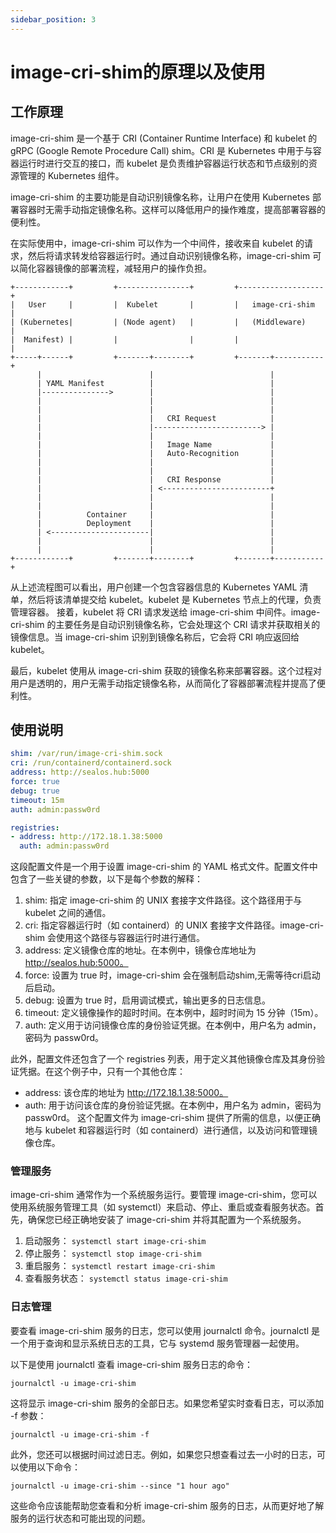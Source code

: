 ```yaml
---
sidebar_position: 3
---
```


# image-cri-shim的原理以及使用

## 工作原理

image-cri-shim 是一个基于 CRI (Container Runtime Interface) 和 kubelet 的 gRPC (Google Remote Procedure Call) shim。CRI 是 Kubernetes 中用于与容器运行时进行交互的接口，而 kubelet 是负责维护容器运行状态和节点级别的资源管理的 Kubernetes 组件。

image-cri-shim 的主要功能是自动识别镜像名称，让用户在使用 Kubernetes 部署容器时无需手动指定镜像名称。这样可以降低用户的操作难度，提高部署容器的便利性。

在实际使用中，image-cri-shim 可以作为一个中间件，接收来自 kubelet 的请求，然后将请求转发给容器运行时。通过自动识别镜像名称，image-cri-shim 可以简化容器镜像的部署流程，减轻用户的操作负担。

```
+------------+         +----------------+         +-------------------+
|   User     |         |  Kubelet       |         |   image-cri-shim  |
| (Kubernetes|         | (Node agent)   |         |   (Middleware)    |
|  Manifest) |         |                |         |                   |
+-----+------+         +-------+--------+         +-------+-----------+
      |                        |                          |
      | YAML Manifest          |                          |
      |--------------->        |                          |
      |                        |                          |
      |                        |                          |
      |                        |   CRI Request            |
      |                        |------------------------> |
      |                        |                          |
      |                        |   Image Name             |
      |                        |   Auto-Recognition       |
      |                        |                          |
      |                        |                          |
      |                        |   CRI Response           |
      |                        | <------------------------+
      |                        |                          |
      |                        |                          |
      |          Container     |                          |
      |          Deployment    |                          |
      | <----------------------|                          |
      |                        |                          |
      |                        |                          |
+------------+         +-------+--------+         +-------+-----------+

```

从上述流程图可以看出，用户创建一个包含容器信息的 Kubernetes YAML 清单，然后将该清单提交给 kubelet。kubelet 是 Kubernetes 节点上的代理，负责管理容器。
接着，kubelet 将 CRI 请求发送给 image-cri-shim 中间件。image-cri-shim 的主要任务是自动识别镜像名称，它会处理这个 CRI 请求并获取相关的镜像信息。当 image-cri-shim 识别到镜像名称后，它会将 CRI 响应返回给 kubelet。

最后，kubelet 使用从 image-cri-shim 获取的镜像名称来部署容器。这个过程对用户是透明的，用户无需手动指定镜像名称，从而简化了容器部署流程并提高了便利性。

## 使用说明

```yaml
shim: /var/run/image-cri-shim.sock
cri: /run/containerd/containerd.sock
address: http://sealos.hub:5000
force: true
debug: true
timeout: 15m
auth: admin:passw0rd

registries:
- address: http://172.18.1.38:5000
  auth: admin:passw0rd
```
这段配置文件是一个用于设置 image-cri-shim 的 YAML 格式文件。配置文件中包含了一些关键的参数，以下是每个参数的解释：

1. shim: 指定 image-cri-shim 的 UNIX 套接字文件路径。这个路径用于与 kubelet 之间的通信。
2. cri: 指定容器运行时（如 containerd）的 UNIX 套接字文件路径。image-cri-shim 会使用这个路径与容器运行时进行通信。
3. address: 定义镜像仓库的地址。在本例中，镜像仓库地址为 http://sealos.hub:5000。
4. force: 设置为 true 时，image-cri-shim 会在强制启动shim,无需等待cri启动后启动。
5. debug: 设置为 true 时，启用调试模式，输出更多的日志信息。
6. timeout: 定义镜像操作的超时时间。在本例中，超时时间为 15 分钟（15m）。
7. auth: 定义用于访问镜像仓库的身份验证凭据。在本例中，用户名为 admin，密码为 passw0rd。

此外，配置文件还包含了一个 registries 列表，用于定义其他镜像仓库及其身份验证凭据。在这个例子中，只有一个其他仓库：
- address: 该仓库的地址为 http://172.18.1.38:5000。
- auth: 用于访问该仓库的身份验证凭据。在本例中，用户名为 admin，密码为 passw0rd。
这个配置文件为 image-cri-shim 提供了所需的信息，以便正确地与 kubelet 和容器运行时（如 containerd）进行通信，以及访问和管理镜像仓库。

### 管理服务

image-cri-shim 通常作为一个系统服务运行。要管理 image-cri-shim，您可以使用系统服务管理工具（如 systemctl）来启动、停止、重启或查看服务状态。首先，确保您已经正确地安装了 image-cri-shim 并将其配置为一个系统服务。

1. 启动服务： `systemctl start image-cri-shim`
2. 停止服务： `systemctl stop image-cri-shim`
3. 重启服务： `systemctl restart image-cri-shim`
4. 查看服务状态： `systemctl status image-cri-shim`

### 日志管理

要查看 image-cri-shim 服务的日志，您可以使用 journalctl 命令。journalctl 是一个用于查询和显示系统日志的工具，它与 systemd 服务管理器一起使用。

以下是使用 journalctl 查看 image-cri-shim 服务日志的命令：

```shell
journalctl -u image-cri-shim
```

这将显示 image-cri-shim 服务的全部日志。如果您希望实时查看日志，可以添加 -f 参数：

```shell
journalctl -u image-cri-shim -f
```

此外，您还可以根据时间过滤日志。例如，如果您只想查看过去一小时的日志，可以使用以下命令：

```shell
journalctl -u image-cri-shim --since "1 hour ago"
```

这些命令应该能帮助您查看和分析 image-cri-shim 服务的日志，从而更好地了解服务的运行状态和可能出现的问题。
